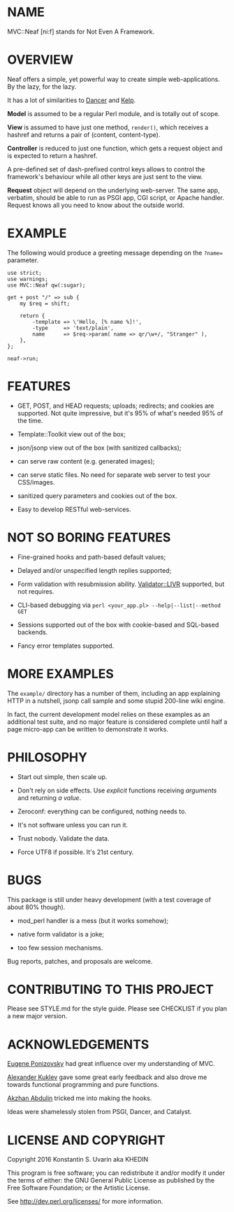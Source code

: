 # NAME

MVC::Neaf [ni:f] stands for Not Even A Framework.

# OVERVIEW

Neaf offers a simple, yet powerful way to create simple web-applications.
By the lazy, for the lazy.

It has a lot of similarities to
[Dancer](https://metacpan.org/pod/Dancer2) and
[Kelp](https://metacpan.org/pod/Kelp).

**Model** is assumed to be a regular Perl module, and is totally out of scope.

**View** is assumed to have just one method, `render()`,
which receives a hashref and returns a pair of (content, content-type).

**Controller** is reduced to just one function, which gets a request object
and is expected to return a hashref.

A pre-defined set of dash-prefixed control keys allows to control the
framework's behaviour while all other keys are just sent to the view.

**Request** object will depend on the underlying web-server.
The same app, verbatim, should be able to run as PSGI app, CGI script, or
Apache handler.
Request knows all you need to know about the outside world.

# EXAMPLE

The following would produce a greeting message depending
on the `?name=` parameter.

    use strict;
    use warnings;
    use MVC::Neaf qw(:sugar);

    get + post "/" => sub {
		my $req = shift;

		return {
			-template => \'Hello, [% name %]!',
			-type     => 'text/plain',
			name      => $req->param( name => qr/\w+/, "Stranger" ),
		},
    };

    neaf->run;

# FEATURES

* GET, POST, and HEAD requests; uploads; redirects; and cookies
are supported.
Not quite impressive, but it's 95% of what's needed 95% of the time.

* Template::Toolkit view out of the box;

* json/jsonp view out of the box (with sanitized callbacks);

* can serve raw content (e.g. generated images);

* can serve static files.
No need for separate web server to test your CSS/images.

* sanitized query parameters and cookies out of the box.

* Easy to develop RESTful web-services.

# NOT SO BORING FEATURES

* Fine-grained hooks and path-based default values;

* Delayed and/or unspecified length replies supported;

* Form validation with resubmission ability.
[Validator::LIVR](https://metacpan.org/pod/Validator::LIVR)
supported, but not requires.

* CLI-based debugging via `perl <your_app.pl> --help|--list|--method GET`

* Sessions supported out of the box with cookie-based and SQL-based backends.

* Fancy error templates supported.

# MORE EXAMPLES

The `example/` directory has a number of them, including an app explaining
HTTP in a nutshell, jsonp call sample and some stupid 200-line wiki engine.

In fact, the current development model relies on these examples
as an additional test suite, and no major feature is considered complete
until half a page micro-app can be written to demonstrate it works.

# PHILOSOPHY

* Start out simple, then scale up.

* Don't rely on side effects. Use *explicit* functions receiving *arguments*
and returning *a value*.

* Zeroconf: everything can be configured, nothing needs to.

* It's not software unless you can run it.

* Trust nobody. Validate the data.

* Force UTF8 if possible. It's 21st century.

# BUGS

This package is still under heavy development
(with a test coverage of about 80% though).

* mod\_perl handler is a mess (but it works somehow);

* native form validator is a joke;

* too few session mechanisms.

Bug reports, patches, and proposals are welcome.

# CONTRIBUTING TO THIS PROJECT

Please see STYLE.md for the style guide.
Please see CHECKLIST if you plan a new major version.

# ACKNOWLEDGEMENTS

[Eugene Ponizovsky](https://github.com/iph0)
had great influence over my understanding of MVC.

[Alexander Kuklev](https://github.com/akuklev)
gave some great early feedback
and also drove me towards functional programming and pure functions.

[Akzhan Abdulin](https://github.com/akzhan)
tricked me into making the hooks.

Ideas were shamelessly stolen from PSGI, Dancer, and Catalyst.

# LICENSE AND COPYRIGHT

Copyright 2016 Konstantin S. Uvarin aka KHEDIN

This program is free software; you can redistribute it and/or modify it
under the terms of either: the GNU General Public License as published
by the Free Software Foundation; or the Artistic License.

See http://dev.perl.org/licenses/ for more information.

